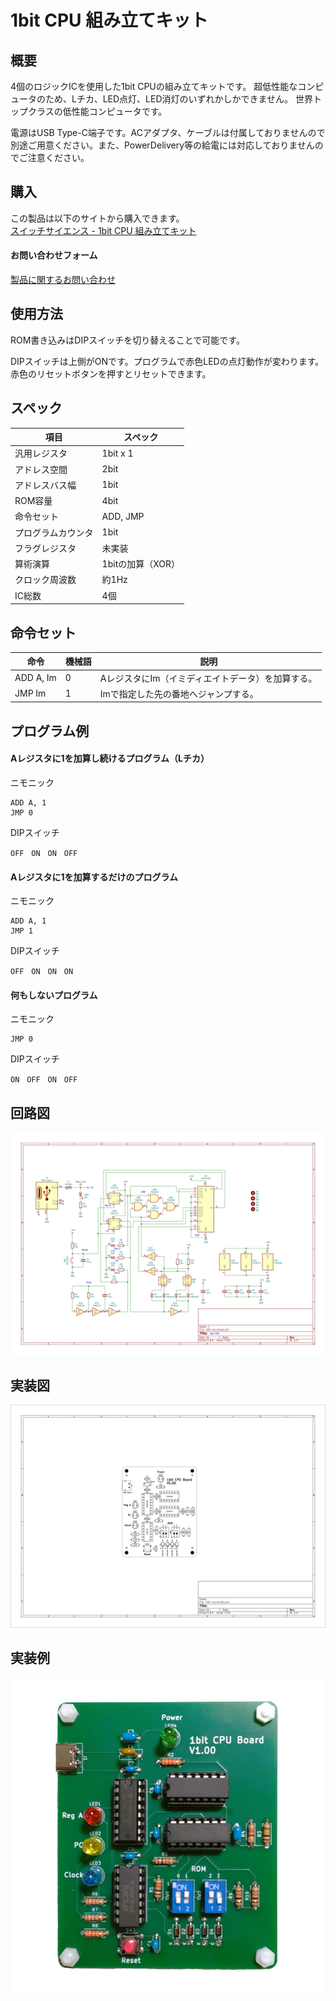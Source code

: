 # 1bit CPU 組み立てキット

## 概要
4個のロジックICを使用した1bit CPUの組み立てキットです。
超低性能なコンピュータのため、Lチカ、LED点灯、LED消灯のいずれかしかできません。
世界トップクラスの低性能コンピュータです。

電源はUSB Type-C端子です。ACアダプタ、ケーブルは付属しておりませんので別途ご用意ください。また、PowerDelivery等の給電には対応しておりませんのでご注意ください。

## 購入
この製品は以下のサイトから購入できます。  
[スイッチサイエンス - 1bit CPU 組み立てキット](https://www.switch-science.com/products/9376 "1bit CPU 組み立てキット")

#### お問い合わせフォーム
[製品に関するお問い合わせ](https://forms.gle/Fn5E3byABXJ8P5sbA)


## 使用方法
ROM書き込みはDIPスイッチを切り替えることで可能です。

DIPスイッチは上側がONです。プログラムで赤色LEDの点灯動作が変わります。赤色のリセットボタンを押すとリセットできます。

## スペック
<table>
  <thead>
    <tr>
      <th>項目</th>
      <th>スペック</th>
    </tr>
  </thead>
  <tbody>
    <tr>
        <td>汎用レジスタ</td>
        <td>1bit x 1</td>
    </tr>
    <tr>
        <td>アドレス空間</td>
        <td>2bit</td>
    </tr>
    <tr>
        <td>アドレスバス幅</td>
        <td>1bit</td>
    </tr>
    <tr>
        <td>ROM容量</td>
        <td>4bit</td>
    </tr>
    <tr>
        <td>命令セット</td>
        <td>ADD, JMP</td>
    </tr>
    <tr>
        <td>プログラムカウンタ</td>
        <td>1bit</td>
    </tr>
    <tr>
        <td>フラグレジスタ</td>
        <td>未実装</td>
    </tr>
    <tr>
        <td>算術演算</td>
        <td>1bitの加算（XOR）</td>
    </tr>
    <tr>
        <td>クロック周波数</td>
        <td>約1Hz</td>
    </tr>
    <tr>
        <td>IC総数</td>
        <td>4個</td>
    </tr>
  </tbody>
</table>

## 命令セット
<table>
  <thead>
    <tr>
      <th>命令</th>
      <th>機械語</th>
      <th>説明</th>
    </tr>
  </thead>
  <tbody>
    <tr>
        <td>ADD A, Im</td>
        <td>0</td>
        <td>AレジスタにIm（イミディエイトデータ）を加算する。</td>
    </tr>
    <tr>
        <td>JMP Im</td>
        <td>1</td>
        <td>Imで指定した先の番地へジャンプする。</td>
    </tr>
  </tbody>
</table>

## プログラム例
#### Aレジスタに1を加算し続けるプログラム（Lチカ）
ニモニック
```text:
ADD A, 1
JMP 0
```

DIPスイッチ
```text:
OFF　ON　ON　OFF
```

#### Aレジスタに1を加算するだけのプログラム
ニモニック
```text:
ADD A, 1
JMP 1
```

DIPスイッチ
```text:
OFF　ON　ON　ON
```

#### 何もしないプログラム
ニモニック
```text:
JMP 0
```

DIPスイッチ
```text:
ON　OFF　ON　OFF
```

## 回路図
[![回路図](./img/schematic.jpg)](./img/schematic.jpg)

## 実装図
[![実装図](./img/implementation-diagram.jpg)](./img/implementation-diagram.jpg)

## 実装例
[![実装例](./img/implementation-example.jpg)](./img/implementation-example.jpg)
